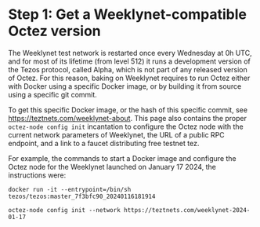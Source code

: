 # Step 1: Get a Weeklynet-compatible Octez version

The Weeklynet test network is restarted once every Wednesday at 0h UTC, and for most of its lifetime (from level 512) it runs a development version of the Tezos protocol, called Alpha, which is not part of any released version of Octez. For this reason, baking on Weeklynet requires to run Octez either with Docker using a specific Docker image, or by building it from source using a specific git commit.

To get this specific Docker image, or the hash of this specific commit, see https://teztnets.com/weeklynet-about. This page also contains the proper `octez-node config init` incantation to configure the Octez node with the current network parameters of Weeklynet, the URL of a public RPC endpoint, and a link to a faucet distributing free testnet tez.

For example, the commands to start a Docker image and configure the Octez node for the Weeklynet launched on January 17 2024, the instructions were:

```
docker run -it --entrypoint=/bin/sh tezos/tezos:master_7f3bfc90_20240116181914

octez-node config init --network https://teztnets.com/weeklynet-2024-01-17
```
